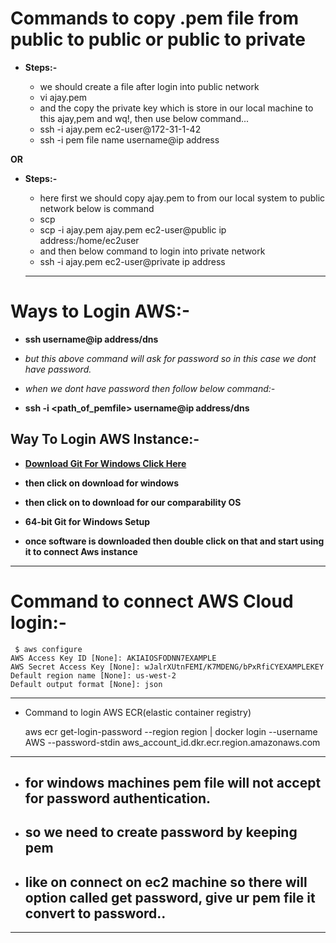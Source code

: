 


# Commands to copy .pem file from public to public or public to private


- **Steps:-**

   - we should create a file after login into  public network 
   - vi ajay.pem 
   - and the copy the private key which is store in our local machine to this ajay,pem  and wq!, then use below command...
   -  ssh -i ajay.pem ec2-user@172-31-1-42
   -  ssh -i pem file name username@ip address


**OR**

- **Steps:-**
    - here first we should copy ajay.pem to from our local system to public network below is command    
   - scp <source> <destination>
   - scp -i ajay.pem   ajay.pem  ec2-user@public ip address:/home/ec2user
   - and then below command to login into private network
   - ssh -i ajay.pem ec2-user@private ip address 

   ---

# Ways to Login AWS:-

- **ssh username@ip address/dns** 

- *but this above command will ask for password so in this case we dont have password.*


- *when we dont have password then follow below command:-*

- **ssh -i <path_of_pemfile> username@ip address/dns**


## Way To Login AWS Instance:-

- **[Download Git For Windows Click Here](https://git-scm.com/downloads)**

- **then click on download for windows**

- **then click on to download for our comparability OS**
 - **64-bit Git for Windows Setup**

 - **once software is downloaded then double click on that and start using it to connect Aws instance**

 ---


 # Command to connect AWS Cloud login:-

```
 $ aws configure
AWS Access Key ID [None]: AKIAIOSFODNN7EXAMPLE
AWS Secret Access Key [None]: wJalrXUtnFEMI/K7MDENG/bPxRfiCYEXAMPLEKEY
Default region name [None]: us-west-2
Default output format [None]: json
```
---


* Command to login AWS ECR(elastic container registry)

   aws ecr get-login-password --region region | docker login --username AWS --password-stdin aws_account_id.dkr.ecr.region.amazonaws.com

---

* ## for windows machines pem file will not accept for password authentication.
* ## so we need to create password by keeping pem
* ## like on connect on ec2 machine so there will option called get password, give ur pem file it convert to password..

---

